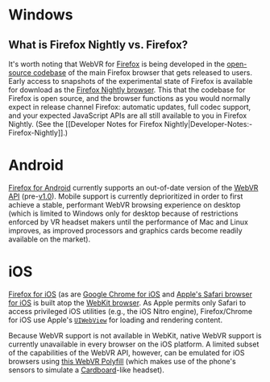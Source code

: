 # Windows

## What is Firefox Nightly vs. Firefox?

It's worth noting that WebVR for [Firefox](https://www.mozilla.org/firefox/) is being developed in the [open-source codebase](https://hg.mozilla.org/mozilla-central/) of the main Firefox browser that gets released to users. Early access to snapshots of the experimental state of Firefox is available for download as the [Firefox Nightly browser](https://nightly.mozilla.org/). This that the codebase for Firefox is open source, and the browser functions as you would normally expect in release channel Firefox: automatic updates, full codec support, and your expected JavaScript APIs are all still available to you in Firefox Nightly. (See the [[Developer Notes for Firefox Nightly|Developer-Notes:-Firefox-Nightly]].)

# Android

[Firefox for Android](https://www.mozilla.org/firefox/android/) currently supports an out-of-date version of the [WebVR API](https://w3c.github.io/webvr/) (pre-[v1.0](https://hacks.mozilla.org/2016/03/introducing-the-webvr-1-0-api-proposal/)). Mobile support is currently deprioritized in order to first achieve a stable, performant WebVR browsing experience on desktop (which is limited to Windows only for desktop because of restrictions enforced by VR headset makers until the performance of Mac and Linux improves, as improved processors and graphics cards become readily available on the market).

# iOS

[Firefox for iOS](https://www.mozilla.org/firefox/ios/) (as are [Google Chrome for iOS](https://developer.chrome.com/multidevice/ios/overview) and [Apple's Safari browser for iOS](https://en.wikipedia.org/wiki/Safari_(web_browser)) is built atop the [WebKit browser](https://webkit.org/). As Apple permits only Safari to access privileged iOS utilities (e.g., the iOS Nitro engine), Firefox/Chrome for iOS use Apple's [`UIWebView`](https://developer.apple.com/reference/uikit/uiwebview) for loading and rendering content.

Because WebVR support is not available in WebKit, native WebVR support is currently unavailable in every browser on the iOS platform. A limited subset of the capabilities of the WebVR API, however, can be emulated for iOS browsers using [this WebVR Polyfill](https://github.com/borismus/webvr-polyfill) (which makes use of the phone's sensors to simulate a [Cardboard](https://vr.google.com/cardboard/)-like headset).
